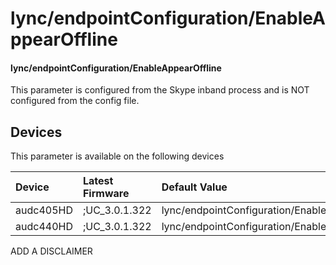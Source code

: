 ﻿---
description: lync/endpointConfiguration/EnableAppearOffline
search:
    keywords: ['lync','endpointConfiguration','EnableAppearOffline']
---

# lync/endpointConfiguration/EnableAppearOffline

#### lync/endpointConfiguration/EnableAppearOffline

This parameter is configured from the Skype inband process and is NOT configured from the config file.



## Devices
This parameter is available on the following devices

| Device | Latest Firmware | Default Value |
|:---|:---|:---|
| audc405HD | ;UC_3.0.1.322 | lync/endpointConfiguration/EnableAppearOffline=0 
| audc440HD | ;UC_3.0.1.322 | lync/endpointConfiguration/EnableAppearOffline=0 

ADD A DISCLAIMER
